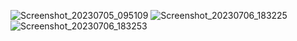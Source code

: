 ![Screenshot_20230705_095109](https://github.com/kevinmali/clock1/assets/132121875/ea067ec8-2a5b-40ce-94b8-9f7b995bd80f)
![Screenshot_20230706_183225](https://github.com/kevinmali/kevin_clock_flutter/assets/132121875/d19988be-5baa-45e7-a2e3-223efca7bdf5)
![Screenshot_20230706_183253](https://github.com/kevinmali/kevin_clock_flutter/assets/132121875/3513f243-2ea9-4265-a769-8cdee72cf202)


